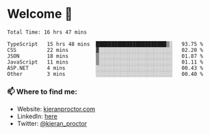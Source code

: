 # Welcome 🦘

<!--START_SECTION:waka-->

```text
Total Time: 16 hrs 47 mins

TypeScript   15 hrs 48 mins  ███████████████████████▒░   93.75 %
CSS          22 mins         ▓░░░░░░░░░░░░░░░░░░░░░░░░   02.20 %
JSON         18 mins         ▒░░░░░░░░░░░░░░░░░░░░░░░░   01.87 %
JavaScript   11 mins         ▒░░░░░░░░░░░░░░░░░░░░░░░░   01.11 %
ASP.NET      4 mins          ░░░░░░░░░░░░░░░░░░░░░░░░░   00.43 %
Other        3 mins          ░░░░░░░░░░░░░░░░░░░░░░░░░   00.40 %
```

<!--END_SECTION:waka-->

### 📫 Where to find me:

-   Website: [kieranproctor.com](https://kieranproctor.com/)
-   LinkedIn: [here](https://www.linkedin.com/in/kieran-proctor-086b5a159/)
-   Twitter: [@kieran_proctor](https://twitter.com/kieran_proctor)
